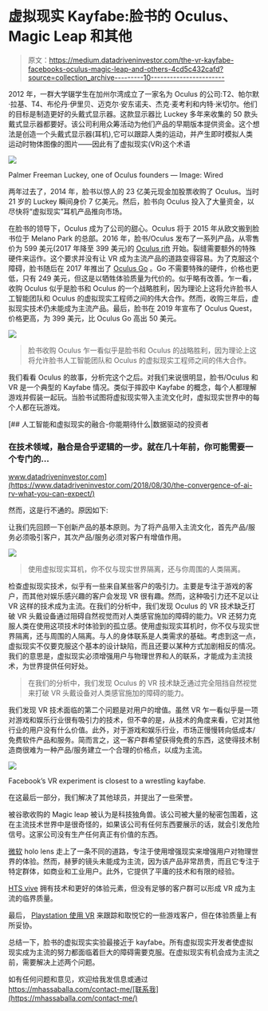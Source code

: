 # 虚拟现实 Kayfabe:脸书的 Oculus、Magic Leap 和其他

> 原文：<https://medium.datadriveninvestor.com/the-vr-kayfabe-facebooks-oculus-magic-leap-and-others-4cd5c432cafd?source=collection_archive---------10----------------------->

2012 年，一群大学辍学生在加州尔湾成立了一家名为 Oculus 的公司:T2、帕尔默·拉基、T4、布伦丹·伊里贝、迈克尔·安东诺夫、杰克·麦考利和内特·米切尔。他们的目标是制造更好的头戴式显示器。这款显示器比 Luckey 多年来收集的 50 款头戴式显示器都要好。该公司利用众筹活动为他们产品的早期版本提供资金。这个想法是创造一个头戴式显示器(耳机),它可以跟踪人类的运动，并产生即时模拟人类运动时物体图像的图片——因此有了虚拟现实(VR)这个术语

![](img/16304204216c1be0a5ebfc62cdadc633.png)

Palmer Freeman Luckey, one of Oculus founders — Image: Wired

两年过去了，2014 年，脸书以惊人的 23 亿美元现金加股票收购了 Oculus。当时 21 岁的 Luckey 瞬间身价 7 亿美元。然后，脸书向 Oculus 投入了大量资金，以尽快将“虚拟现实”耳机产品推向市场。

在脸书的领导下，Oculus 成为了公司的甜心。Oculus 将于 2015 年从欧文搬到脸书位于 Melano Park 的总部。2016 年，脸书/Oculus 发布了一系列产品，从零售价为 599 美元(2017 年降至 399 美元)的 [Oculus rift](https://www.oculus.com/blog/oculus-rift-is-shipping/) 开始。裂缝需要额外的特殊硬件来运作。这个要求并没有让 VR 成为主流产品的道路变得容易。为了克服这个障碍，脸书随后在 2017 年推出了 [Oculus Go](https://developer.oculus.com/blog/introducing-oculus-go/) 。Go 不需要特殊的硬件，价格也更低，只有 249 美元，但这是以牺牲体验质量为代价的。似乎略有改善。乍一看，收购 Oculus 似乎是脸书和 Oculus 的一个战略胜利，因为理论上这将允许脸书人工智能团队和 Oculus 的虚拟现实工程师之间的伟大合作。然而，收购三年后，虚拟现实技术仍未能成为主流产品。最后，脸书在 2019 年宣布了 Oculus Quest，价格更高，为 399 美元，比 Oculus Go 高出 50 美元。

![](img/be548aecb13a594d1ce938e4aff395c7.png)

> 脸书收购 Oculus 乍一看似乎是脸书和 Oculus 的战略胜利，因为理论上这将允许脸书人工智能团队和 Oculus 的虚拟现实工程师之间的伟大合作。

我们看看 Oculus 的故事，分析完这个之后。对我们来说很明显，脸书/Oculus 和 VR 是一个典型的 Kayfabe 情况。类似于摔跤中 Kayfabe 的概念，每个人都理解游戏并假装一起玩。当脸书试图将虚拟现实带入主流文化时，虚拟现实世界中的每个人都在玩游戏。

[](https://www.datadriveninvestor.com/2018/08/30/the-convergence-of-ai-rv-what-you-can-expect/) [## 人工智能和虚拟现实的融合-你能期待什么|数据驱动的投资者

### 在技术领域，融合是合乎逻辑的一步。就在几十年前，你可能需要一个专门的…

www.datadriveninvestor.com](https://www.datadriveninvestor.com/2018/08/30/the-convergence-of-ai-rv-what-you-can-expect/) 

然而，这是行不通的。原因如下:

让我们先回顾一下创新产品的基本原则。为了将产品带入主流文化，首先产品/服务必须吸引客户，其次产品/服务必须对客户有增值作用。

![](img/7d559f93e01c46db7bcae784dd7145bf.png)

> 使用虚拟现实耳机，你不仅与现实世界隔离，还与你周围的人类隔离。

检查虚拟现实技术，似乎有一些来自某些客户的吸引力。主要是专注于游戏的客户，而其他对娱乐感兴趣的客户会发现 VR 很有趣。然而，这种吸引力还不足以让 VR 这样的技术成为主流。在我们的分析中，我们发现 Oculus 的 VR 技术缺乏打破 VR 头戴设备通过阻碍自然视觉而对人类感官施加的障碍的能力。VR 还努力克服人类在使用这项技术时体验到的孤立感。使用虚拟现实耳机时，你不仅与现实世界隔离，还与周围的人隔离。与人的身体联系是人类需求的基础。考虑到这一点，虚拟现实不仅要克服这个基本的设计缺陷，而且还要以某种方式加剧相反的情况。我们的意思是，虚拟现实必须增强用户与物理世界和人的联系，才能成为主流技术，为世界提供任何好处。

> 在我们的分析中，我们发现 Oculus 的 VR 技术缺乏通过完全阻挡自然视觉来打破 VR 头戴设备对人类感官施加的障碍的能力。

我们发现 VR 技术面临的第二个问题是对用户的增值。虽然 VR 乍一看似乎是一项对游戏和娱乐行业很有吸引力的技术，但不幸的是，从技术的角度来看，它对其他行业的用户没有什么价值。此外，对于游戏和娱乐行业，市场正慢慢转向低成本/免费软件产品和服务。简而言之，这一客户群希望获得免费的东西，这使得技术制造商很难为一种产品/服务建立一个合理的价格点，以成为主流。

![](img/c2d3675964bba4494e8fa862589f4818.png)

Facebook’s VR experiment is closest to a wrestling kayfabe.

在这最后一部分，我们解决了其他球员，并提出了一些荣誉。

被谷歌收购的 Magic leap 被认为是科技独角兽。该公司被大量的秘密包围着，这在主流技术世界中是很奇怪的，如果该公司有任何东西要展示的话，就会引发危险信号。这家公司没有生产任何真正有价值的东西。

[微软](https://www.microsoft.com/en-us/hololens) holo lens 走上了一条不同的道路，专注于使用增强现实来增强用户对物理世界的体验。然而，赫萝的镜头未能成为主流，因为该产品非常昂贵，而且它专注于特定群体，如商业和工业用户。此外，它提供了平庸的技术和有限的经验。

[HTS vive](https://www.vive.com/eu/) 拥有技术和更好的体验元素，但没有足够的客户群可以形成 VR 成为主流的临界质量。

最后， [Playstation 使用 VR](https://en.wikipedia.org/wiki/PlayStation_VR) 来跟踪和取悦它的一些游戏客户，但在体验质量上有所妥协。

总结一下，脸书的虚拟现实实验最接近于 kayfabe。所有虚拟现实开发者使虚拟现实成为主流的努力都面临着巨大的障碍需要克服。在虚拟现实有机会成为主流之前，需要解决上述两个问题。

如有任何问题和意见，欢迎给我发信息或通过 https://mhassaballa.com/contact-me/[联系我](https://mhassaballa.com/contact-me/)